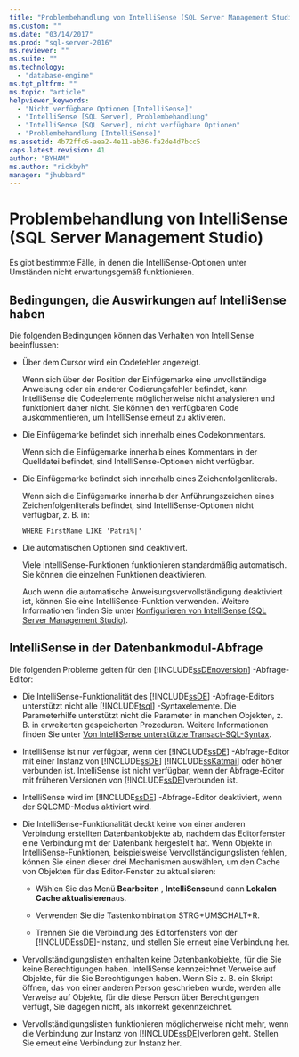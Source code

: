 ```yaml
---
title: "Problembehandlung von IntelliSense (SQL Server Management Studio) | Microsoft Docs"
ms.custom: ""
ms.date: "03/14/2017"
ms.prod: "sql-server-2016"
ms.reviewer: ""
ms.suite: ""
ms.technology: 
  - "database-engine"
ms.tgt_pltfrm: ""
ms.topic: "article"
helpviewer_keywords: 
  - "Nicht verfügbare Optionen [IntelliSense]"
  - "IntelliSense [SQL Server], Problembehandlung"
  - "IntelliSense [SQL Server], nicht verfügbare Optionen"
  - "Problembehandlung [IntelliSense]"
ms.assetid: 4b72ffc6-aea2-4e11-ab36-fa2de4d7bcc5
caps.latest.revision: 41
author: "BYHAM"
ms.author: "rickbyh"
manager: "jhubbard"
---
```

# Problembehandlung von IntelliSense (SQL Server Management Studio)
  Es gibt bestimmte Fälle, in denen die IntelliSense-Optionen unter Umständen nicht erwartungsgemäß funktionieren.  
  
## Bedingungen, die Auswirkungen auf IntelliSense haben  
 Die folgenden Bedingungen können das Verhalten von IntelliSense beeinflussen:  
  
-   Über dem Cursor wird ein Codefehler angezeigt.  
  
     Wenn sich über der Position der Einfügemarke eine unvollständige Anweisung oder ein anderer Codierungsfehler befindet, kann IntelliSense die Codeelemente möglicherweise nicht analysieren und funktioniert daher nicht. Sie können den verfügbaren Code auskommentieren, um IntelliSense erneut zu aktivieren.  
  
-   Die Einfügemarke befindet sich innerhalb eines Codekommentars.  
  
     Wenn sich die Einfügemarke innerhalb eines Kommentars in der Quelldatei befindet, sind IntelliSense-Optionen nicht verfügbar.  
  
-   Die Einfügemarke befindet sich innerhalb eines Zeichenfolgenliterals.  
  
     Wenn sich die Einfügemarke innerhalb der Anführungszeichen eines Zeichenfolgenliterals befindet, sind IntelliSense-Optionen nicht verfügbar, z. B. in:  
  
     `WHERE FirstName LIKE 'Patri%|'`  
  
-   Die automatischen Optionen sind deaktiviert.  
  
     Viele IntelliSense-Funktionen funktionieren standardmäßig automatisch. Sie können die einzelnen Funktionen deaktivieren.  
  
     Auch wenn die automatische Anweisungsvervollständigung deaktiviert ist, können Sie eine IntelliSense-Funktion verwenden. Weitere Informationen finden Sie unter [Konfigurieren von IntelliSense &#40;SQL Server Management Studio&#41;](../../relational-databases/scripting/configure-intellisense-sql-server-management-studio.md).  
  
## IntelliSense in der Datenbankmodul-Abfrage  
 Die folgenden Probleme gelten für den [!INCLUDE[ssDEnoversion](../../includes/ssdenoversion-md.md)] -Abfrage-Editor:  
  
-   Die IntelliSense-Funktionalität des [!INCLUDE[ssDE](../../includes/ssde-md.md)] -Abfrage-Editors unterstützt nicht alle [!INCLUDE[tsql](../../includes/tsql-md.md)] -Syntaxelemente. Die Parameterhilfe unterstützt nicht die Parameter in manchen Objekten, z. B. in erweiterten gespeicherten Prozeduren. Weitere Informationen finden Sie unter [Von IntelliSense unterstützte Transact-SQL-Syntax](../../relational-databases/scripting/transact-sql-syntax-supported-by-intellisense.md).  
  
-   IntelliSense ist nur verfügbar, wenn der [!INCLUDE[ssDE](../../includes/ssde-md.md)] -Abfrage-Editor mit einer Instanz von [!INCLUDE[ssDE](../../includes/ssde-md.md)] [!INCLUDE[ssKatmai](../../includes/sskatmai-md.md)] oder höher verbunden ist. IntelliSense ist nicht verfügbar, wenn der Abfrage-Editor mit früheren Versionen von [!INCLUDE[ssDE](../../includes/ssde-md.md)]verbunden ist.  
  
-   IntelliSense wird im [!INCLUDE[ssDE](../../includes/ssde-md.md)] -Abfrage-Editor deaktiviert, wenn der SQLCMD-Modus aktiviert wird.  
  
-   Die IntelliSense-Funktionalität deckt keine von einer anderen Verbindung erstellten Datenbankobjekte ab, nachdem das Editorfenster eine Verbindung mit der Datenbank hergestellt hat. Wenn Objekte in IntelliSense-Funktionen, beispielsweise Vervollständigungslisten fehlen, können Sie einen dieser drei Mechanismen auswählen, um den Cache von Objekten für das Editor-Fenster zu aktualisieren:  
  
    -   Wählen Sie das Menü **Bearbeiten** , **IntelliSense**und dann **Lokalen Cache aktualisieren**aus.  
  
    -   Verwenden Sie die Tastenkombination STRG+UMSCHALT+R.  
  
    -   Trennen Sie die Verbindung des Editorfensters von der [!INCLUDE[ssDE](../../includes/ssde-md.md)]-Instanz, und stellen Sie erneut eine Verbindung her.  
  
-   Vervollständigungslisten enthalten keine Datenbankobjekte, für die Sie keine Berechtigungen haben. IntelliSense kennzeichnet Verweise auf Objekte, für die Sie Berechtigungen haben. Wenn Sie z. B. ein Skript öffnen, das von einer anderen Person geschrieben wurde, werden alle Verweise auf Objekte, für die diese Person über Berechtigungen verfügt, Sie dagegen nicht, als inkorrekt gekennzeichnet.  
  
-   Vervollständigungslisten funktionieren möglicherweise nicht mehr, wenn die Verbindung zur Instanz von [!INCLUDE[ssDE](../../includes/ssde-md.md)]verloren geht. Stellen Sie erneut eine Verbindung zur Instanz her.  
  
  
